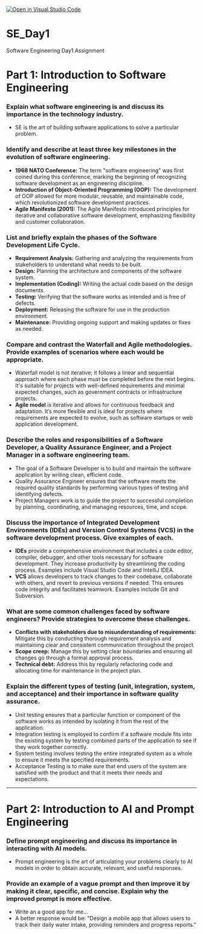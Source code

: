 [![Open in Visual Studio Code](https://classroom.github.com/assets/open-in-vscode-2e0aaae1b6195c2367325f4f02e2d04e9abb55f0b24a779b69b11b9e10269abc.svg)](https://classroom.github.com/online_ide?assignment_repo_id=15596545&assignment_repo_type=AssignmentRepo)
# SE_Day1
Software Engineering Day1 Assignment

# Part 1: Introduction to Software Engineering

### Explain what software engineering is and discuss its importance in the technology industry.
- SE is the art of building software applications to solve a particular problem.

### Identify and describe at least three key milestones in the evolution of software engineering.
- **1968 NATO Conference:** The term "software engineering" was first coined during this conference, marking the beginning of recognizing software development as an engineering discipline.
- **Introduction of Object-Oriented Programming (OOP):** The development of OOP allowed for more modular, reusable, and maintainable code, which revolutionized software development practices.
- **Agile Manifesto (2001):** The Agile Manifesto introduced principles for iterative and collaborative software development, emphasizing flexibility and customer collaboration.

### List and briefly explain the phases of the Software Development Life Cycle.
- **Requirement Analysis:** Gathering and analyzing the requirements from stakeholders to understand what needs to be built.
- **Design:** Planning the architecture and components of the software system.
- **Implementation (Coding):** Writing the actual code based on the design documents.
- **Testing:** Verifying that the software works as intended and is free of defects.
- **Deployment:** Releasing the software for use in the production environment.
- **Maintenance:** Providing ongoing support and making updates or fixes as needed.

### Compare and contrast the Waterfall and Agile methodologies. Provide examples of scenarios where each would be appropriate.
- Waterfall model is not iterative; it follows a linear and sequential approach where each phase must be completed before the next begins. It's suitable for projects with well-defined requirements and minimal expected changes, such as government contracts or infrastructure projects.
- **Agile model** is iterative and allows for continuous feedback and adaptation. It’s more flexible and is ideal for projects where requirements are expected to evolve, such as software startups or web application development.

### Describe the roles and responsibilities of a Software Developer, a Quality Assurance Engineer, and a Project Manager in a software engineering team.
- The goal of a Software Developer is to build and maintain the software application by writing clean, efficient code.
- Quality Assurance Engineer ensures that the software meets the required quality standards by performing various types of testing and identifying defects.
- Project Managers work is to guide the project to successful completion by planning, coordinating, and managing resources, time, and scope.

### Discuss the importance of Integrated Development Environments (IDEs) and Version Control Systems (VCS) in the software development process. Give examples of each.
- **IDEs** provide a comprehensive environment that includes a code editor, compiler, debugger, and other tools necessary for software development. They increase productivity by streamlining the coding process. Examples include Visual Studio Code and IntelliJ IDEA.
- **VCS** allows developers to track changes to their codebase, collaborate with others, and revert to previous versions if needed. This ensures code integrity and facilitates teamwork. Examples include Git and Subversion.

### What are some common challenges faced by software engineers? Provide strategies to overcome these challenges.
- **Conflicts with stakeholders due to misunderstanding of requirements:** Mitigate this by conducting thorough requirement analysis and maintaining clear and consistent communication throughout the project.
- **Scope creep:** Manage this by setting clear boundaries and ensuring all changes go through a formal approval process.
- **Technical debt:** Address this by regularly refactoring code and allocating time for maintenance in the project plan.

### Explain the different types of testing (unit, integration, system, and acceptance) and their importance in software quality assurance.
- Unit testing ensures that a particular function or component of the software works as intended by isolating it from the rest of the application.
- Integration testing is employed to confirm if a software module fits into the existing system by testing combined parts of the application to see if they work together correctly.
- System testing involves testing the entire integrated system as a whole to ensure it meets the specified requirements.
- Acceptance Testing is to make sure that end users of the system are satisfied with the product and that it meets their needs and expectations.

---

# Part 2: Introduction to AI and Prompt Engineering

### Define prompt engineering and discuss its importance in interacting with AI models.
- Prompt engineering is the art of articulating your problems clearly to AI models in order to obtain accurate, relevant, and useful responses.

### Provide an example of a vague prompt and then improve it by making it clear, specific, and concise. Explain why the improved prompt is more effective.
- Write an a good app  for me...
- A better response would be: "Design a mobile app that allows users to track their daily water intake, providing reminders and progress reports." 
